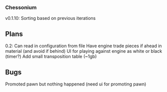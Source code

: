 
### Chessonium

v0.1.10: Sorting based on previous iterations

## Plans

0.2:
Can read in configuration from file
Have engine trade pieces if ahead in material (and avoid if behind)
UI for playing against engine as white or black (timer?)
Add small transposition table (~1gb)

## Bugs

Promoted pawn but nothing happened (need ui for promoting pawn)
